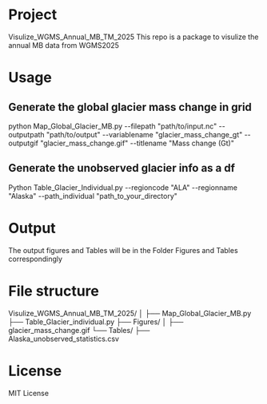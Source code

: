 # Project
Visulize_WGMS_Annual_MB_TM_2025
This repo is a package to visulize the annual MB  data from WGMS2025

# Usage

## Generate the global glacier mass change in grid 
python Map_Global_Glacier_MB.py --filepath "path/to/input.nc" --outputpath "path/to/output" --variablename "glacier_mass_change_gt" --outputgif "glacier_mass_change.gif" --titlename "Mass change (Gt)"

## Generate the unobserved glacier info as a df
Python Table_Glacier_Individual.py --regioncode "ALA" --regionname "Alaska" --path_individual "path_to_your_directory"

# Output
The output figures and Tables will be in the Folder Figures and Tables correspondingly

# File structure
Visulize_WGMS_Annual_MB_TM_2025/
│
├── Map_Global_Glacier_MB.py
├── Table_Glacier_individual.py
├── Figures/
│   ├── glacier_mass_change.gif
└── Tables/
    ├── Alaska_unobserved_statistics.csv

# License
MIT License
